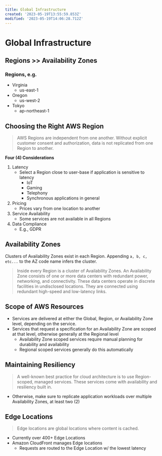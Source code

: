 ```yaml
---
title: Global Infrastructure
created: '2023-05-19T13:55:59.853Z'
modified: '2023-05-19T14:06:28.712Z'
---
```


# Global Infrastructure

## Regions >> Availability Zones

### Regions, e.g.
- Virginia
  - us-east-1
- Oregon
  - us-west-2
- Tokyo
  - ap-northeast-1

## Choosing the Right AWS Region
> AWS Regions are independent from one another. Without explicit customer consent and authorization, data is not replicated from one Region to another.

**Four (4) Considerations**
1. Latency
    - Select a Region close to user-base if application is sensitive to latency
      - IoT
      - Gaming
      - Telephony
      - Synchronous applications in general
2. Pricing
    - Prices vary from one location to another
3. Service Availability
    - Some services are not available in all Regions
4. Data Compliance
    - E.g., GDPR

## Availability Zones
Clusters of Availability Zones exist in each Region. Appending <code>a, b, c, etc...</code> to the AZ code name infers the cluster.

> Inside every Region is a cluster of Availability Zones. An Availability Zone consists of one or more data centers with redundant power, networking, and connectivity. These data centers operate in discrete facilities in undisclosed locations. They are connected using redundant high-speed and low-latency links.

## Scope of AWS Resources
* Services are delivered at either the Global, Region, or Availability Zone level, depending on the service.
* Services that request a specification for an Availability Zone are scoped at that level, otherwise generally at the Regional level
  * Availability Zone scoped services require manual planning for durability and availability
  * Regional scoped services generally do this automatically

## Maintaining Resiliency
> A well-known best practice for cloud architecture is to use Region-scoped, managed services. These services come with availability and resiliency built in.
* Otherwise, make sure to replicate application workloads over multiple Availability Zones, at least two (2)

## Edge Locations
> Edge locations are global locations where content is cached.
* Currently over 400+ Edge Locations
* Amazon CloudFront manages Edge locations
  * Requests are routed to the Edge Location w/ the lowest latency
